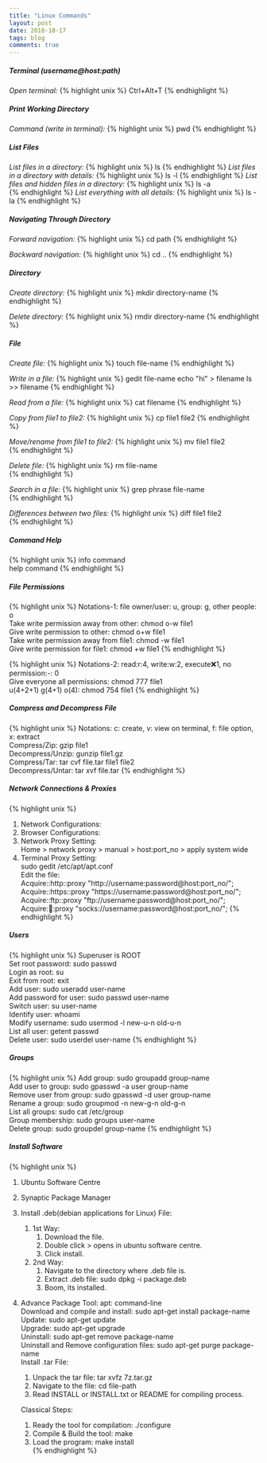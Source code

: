 ```yaml
---
title: "Linux Commands"
layout: post
date: 2018-10-17
tags: blog
comments: true
---
```


#####  Terminal (username@host:path)
*Open terminal:*
{% highlight unix %}
Ctrl+Alt+T
{% endhighlight %}

#####  Print Working Directory 
*Command (write in terminal):*
{% highlight unix %}
pwd
{% endhighlight %} 

#####  List Files
*List files in a directory:*
{% highlight unix %}
ls
{% endhighlight %}
*List files in a directory with details:*
{% highlight unix %}
ls -l
{% endhighlight %}
*List files and hidden files in a directory:*
{% highlight unix %}
ls -a  
{% endhighlight %}
*List everything with all details:*
{% highlight unix %}
ls  -la 
{% endhighlight %}   

#####  Navigating Through Directory

*Forward navigation:*
{% highlight unix %}
cd path
{% endhighlight %}

*Backward navigation:*
{% highlight unix %}
cd ..
{% endhighlight %}  

#####  Directory

*Create directory:*
{% highlight unix %}
mkdir directory-name
{% endhighlight %}  

*Delete  directory:*
{% highlight unix %}
rmdir directory-name
{% endhighlight %} 

#####  File

*Create file:* 
{% highlight unix %}
touch file-name
{% endhighlight %} 

*Write in a file:* 
{% highlight unix %}
gedit file-name
echo "hi" > filename
ls >> filename
{% endhighlight %} 

*Read from a file:* 
{% highlight unix %}
cat filename
{% endhighlight %} 

*Copy from file1 to file2:* 
{% highlight unix %}
cp file1 file2
{% endhighlight %} 

*Move/rename from file1 to file2:* 
{% highlight unix %}
mv file1 file2  
{% endhighlight %} 

*Delete file:* 
{% highlight unix %}
rm file-name  
{% endhighlight %} 

*Search in a file:* 
{% highlight unix %}
grep phrase file-name  
{% endhighlight %} 

*Differences between two files:* 
{% highlight unix %}
diff file1 file2  
{% endhighlight %} 

#####  Command Help
{% highlight unix %}
info command  
help command
{% endhighlight %} 

#####  File Permissions
 {% highlight unix %}
 Notations-1:  file owner/user: u, group: g, other people: o   
 Take write permission away from other: chmod o-w file1   
 Give write permission to other: chmod o+w file1   
 Take write permission away from file1: chmod -w file1   
 Give write permission for file1: chmod +w file1
 {% endhighlight %} 

 {% highlight unix %}
 Notations-2: read:r:4, write:w:2, execute:x:1, no permission:-: 0   
 Give everyone all permissions:  chmod 777 file1   
 u(4+2+1) g(4+1) o(4): chmod 754 file1
{% endhighlight %} 
#####  Compress and Decompress File
 {% highlight unix %}
 Notations: c: create, v: view on terminal, f: file option, x: extract   
 Compress/Zip: gzip file1   
 Decompress/Unzip: gunzip file1.gz   
 Compress/Tar: tar cvf file.tar file1 file2   
 Decompress/Untar: tar xvf file.tar
 {% endhighlight %} 

#####  Network Connections & Proxies
{% highlight unix %}
1. Network Configurations:  
2. Browser Configurations:  
3. Network Proxy Setting:  
    Home > network proxy > manual > host:port_no > apply system wide  
4. Terminal Proxy Setting:  
    sudo gedit /etc/apt/apt.conf      
    Edit the file:      
    Acquire::http::proxy "http://username:password@host:port_no/";      
    Acquire::https::proxy "https://username:password@host:port_no/";      
    Acquire::ftp::proxy "ftp://username:password@host:port_no/";      
    Acquire::socks::proxy "socks://username:password@host:port_no/";
{% endhighlight %} 

#####  Users
{% highlight unix %}
Superuser is  ROOT  
Set root password: sudo passwd  
Login as root: su  
Exit from root: exit  
Add user: sudo useradd user-name   
Add password for user: sudo passwd user-name  
Switch user: su user-name  
Identify user: whoami  
Modify username: sudo usermod -l new-u-n old-u-n  
List all user: getent passwd  
Delete user: sudo userdel user-name
{% endhighlight %} 

#####  Groups
{% highlight unix %}
Add group: sudo groupadd group-name  
Add user to group: sudo gpasswd -a user group-name  
Remove user from group: sudo gpasswd -d user group-name  
Rename a group: sudo groupmod -n new-g-n old-g-n  
List all groups: sudo cat /etc/group  
Group membership: sudo groups user-name  
Delete group: sudo groupdel group-name
{% endhighlight %} 

#####  Install Software 
{% highlight unix %}
1. Ubuntu Software Centre  
2. Synaptic Package Manager  
3. Install .deb(debian applications for Linux) File:  
    1. 1st Way:      
        1. Download the file.          
        2. Double click > opens in ubuntu software centre.          
        3. Click install.          
    2. 2nd Way:      
        1. Navigate to the directory where .deb file is.          
        2. Extract .deb file: sudo dpkg -i package.deb          
        3. Boom, its installed.          
4. Advance Package Tool: apt: command-line  
     Download and compile and install: sudo apt-get install package-name      
     Update: sudo apt-get update       
     Upgrade: sudo apt-get upgrade       
     Uninstall: sudo apt-get remove package-name       
     Uninstall and Remove configuration files: sudo apt-get purge package-name       
     Install .tar File:  
    1. Unpack the tar file: tar xvfz 7z.tar.gz      
    2. Navigate to the file: cd file-path      
    3. Read INSTALL or INSTALL.txt or README for compiling process.      
    
    Classical Steps:       
     1. Ready the tool for compilation: ./configure       
     2. Compile & Build the tool: make       
     3. Load the program: make install  
{% endhighlight %} 